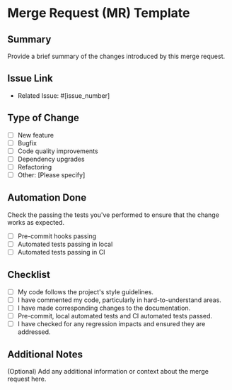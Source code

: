 # Merge Request (MR) Template

## Summary

Provide a brief summary of the changes introduced by this merge request.

## Issue Link

* Related Issue: #[issue_number]

## Type of Change

* [ ] New feature
* [ ] Bugfix
* [ ] Code quality improvements
* [ ] Dependency upgrades
* [ ] Refactoring
* [ ] Other: [Please specify]

## Automation Done

Check the passing the tests you've performed to ensure that the change works as expected.

* [ ] Pre-commit hooks passing
* [ ] Automated tests passing in local
* [ ] Automated tests passing in CI

## Checklist

* [ ] My code follows the project's style guidelines.
* [ ] I have commented my code, particularly in hard-to-understand areas.
* [ ] I have made corresponding changes to the documentation.
* [ ] Pre-commit, local automated tests and CI automated tests passed.
* [ ] I have checked for any regression impacts and ensured they are addressed.

## Additional Notes

(Optional) Add any additional information or context about the merge request here.
